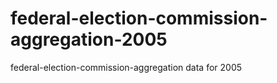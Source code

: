 federal-election-commission-aggregation-2005
============================================

federal-election-commission-aggregation data for 2005
